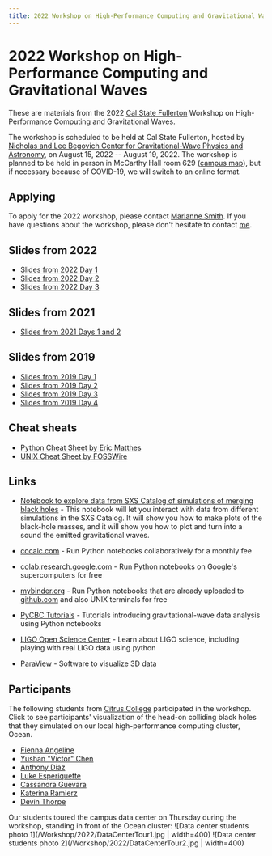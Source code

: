 ```yaml
---
title: 2022 Workshop on High-Performance Computing and Gravitational Waves
---
```


# 2022 Workshop on High-Performance Computing and Gravitational Waves

These are materials from the 2022 [Cal State
Fullerton](https://www.fullerton.edu) Workshop on High-Performance
Computing and Gravitational Waves.

The workshop is scheduled to be held
at Cal State Fullerton, hosted by [Nicholas and Lee Begovich Center for Gravitational-Wave Physics and Astronomy](https://physics.fullerton.edu/gwpac), on August 15, 2022 -- August 19, 2022. The workshop is planned to be held in person in McCarthy Hall room 629 ([campus map](https://www.fullerton.edu/visit/#mainMap~)), but if necessary because of COVID-19, we will switch to an online format.

## Applying

To apply for the 2022 workshop, please contact [Marianne Smith](mailto:marsmith@citruscollege.edu). If you have questions about the workshop, please don't hesitate to contact [me](mailto:glovelace@fullerton.edu).

## Slides from 2022
* [Slides from 2022 Day 1](2022SlidesDay1.pdf)
* [Slides from 2022 Day 2](2022SlidesDay2.pdf)
* [Slides from 2022 Day 3](2022SlidesDay3.pdf)

## Slides from 2021

* [Slides from 2021 Days 1 and 2](../2021/Workshop2021Day1and2.pdf)

## Slides from 2019

* [Slides from 2019 Day 1](../2019/Workshop2019SlidesDay1.pdf)
* [Slides from 2019 Day 2](../2019/Workshop2019SlidesDay2.pdf)
* [Slides from 2019 Day 3](../2019/Workshop2019SlidesDay3.pdf)
* [Slides from 2019 Day 4](../2019/Workshop2019SlidesDay4.pdf)

## Cheat sheats

  * [Python Cheat Sheet by Eric Matthes](PythonCheatSheetMatthes.pdf)
  * [UNIX Cheat Sheet by FOSSWire](UnixCheatSheet.pdf)

## Links
  * [Notebook to explore data from SXS Catalog of simulations of merging black holes](https://mybinder.org/v2/gh/sxs-collaboration/catalog_tools/master?filepath=Examples%2Fsxs_bbh_example.ipynb) - This notebook will let you interact with data from different simulations in the SXS Catalog. It will show you how to make plots of the black-hole masses, and it will show you how to plot and turn into a sound the emitted gravitational waves.

  * [cocalc.com](https://cocalc.com) - Run Python notebooks collaboratively for a monthly fee
  * [colab.research.google.com](https://colab.research.google.com) - Run Python notebooks on Google's supercomputers for free
  * [mybinder.org](https://mybinder.org) - Run Python notebooks that are already uploaded to [github.com](https://github.com) and also UNIX terminals for free
  * [PyCBC Tutorials](https://github.com/gwastro/PyCBC-Tutorials) - Tutorials introducing gravitational-wave data analysis using Python notebooks
  * [LIGO Open Science Center](https://losc.ligo.org) - Learn about LIGO science, including playing with real LIGO data using python
  * [ParaView](https://paraview.org) - Software to visualize 3D data

## Participants

The following students from [Citrus College](https://www.citruscollege.edu)
participated in the workshop. Click to see participants' visualization of the head-on colliding black holes that they simulated on our local high-performance computing cluster, Ocean.

* [Fienna Angeline](https://youtu.be/wX4o1y5Ic4M)
* [Yushan "Victor" Chen]()
* [Anthony Diaz](https://youtu.be/H1_7x5DxZys)
* [Luke Esperiquette]()
* [Cassandra Guevara](https://youtu.be/Yfu5oReoZFo)
* [Katerina Ramierz](https://youtu.be/e5hGlJNABPg)
* [Devin Thorpe](https://youtu.be/mbnxneQvjLo)

Our students toured the campus data center on Thursday during the workshop, standing in front of the Ocean cluster:
![Data center students photo 1](/Workshop/2022/DataCenterTour1.jpg | width=400)
![Data center students photo 2](/Workshop/2022/DataCenterTour2.jpg | width=400)
